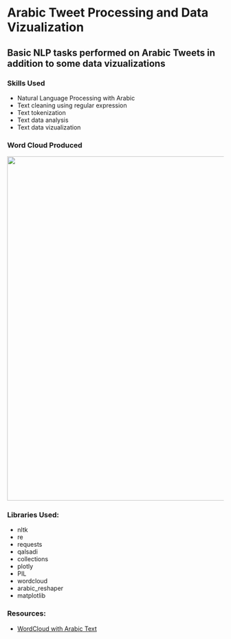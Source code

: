 # **Arabic Tweet Processing and Data Vizualization**
## Basic NLP tasks performed on Arabic Tweets in addition to some data vizualizations
### **Skills Used**
- Natural Language Processing with Arabic
- Text cleaning using regular expression
- Text tokenization
- Text data analysis
- Text data vizualization

### **Word Cloud Produced**
<img src="https://github.com/a-tabaza/arabic-tweet-processing-vizualization/blob/main/arabic_tweets_word_cloud.jpg?raw=true"  width="800" height="800">


### **Libraries Used:**
- nltk
- re
- requests
- qalsadi
- collections
- plotly
- PIL
- wordcloud
- arabic_reshaper
- matplotlib
### **Resources:**
- [WordCloud with Arabic Text](https://amueller.github.io/word_cloud/auto_examples/arabic.html)
